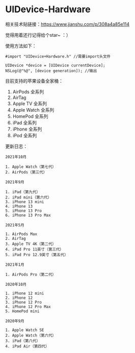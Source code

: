 # UIDevice-Hardware
相关技术贴链接：https://www.jianshu.com/p/308a4a85e114

觉得用着还行记得给个star~ ：）

使用方法如下：
```
#import "UIDevice+Hardware.h" //需要import头文件

UIDevice *device = [UIDevice currentDevice];
NSLog(@"%@", [device generation]); //输出
```

目前支持的苹果设备全家桶：
1. AirPods 全系列
2. AirTag 
3. Apple TV 全系列
4. Apple Watch 全系列
5. HomePod 全系列
6. iPad 全系列
7. iPhone 全系列
8. iPod 全系列

更新日志：
```
2021年10月

1. Apple Watch（第七代）
2. AirPods（第三代）
```
```
2021年9月

1. iPad（第九代）
2. iPad mini（第六代）
3. iPhone 13 mini
4. iPhone 13
5. iPhone 13 Pro
6. iPhone 13 Pro Max
```
```
2021年5月

1. AirPods Max
2. AirTag
3. Apple TV 4K（第二代）
4. iPad Pro 11英寸（第三代）
5. iPad Pro 12.9英寸（第五代）
```
```
2021年1月

1. AirPods Pro（第二代）
```
```
2020年10月

1. iPhone 12 mini
2. iPhone 12
3. iPhone 12 Pro
4. iPhone 12 Pro Max
5. HomePod mini
```
```
2020年9月

1. Apple Watch SE
2. Apple Watch（第六代）
3. iPad（第八代）
4. iPad Air（第四代）
```

